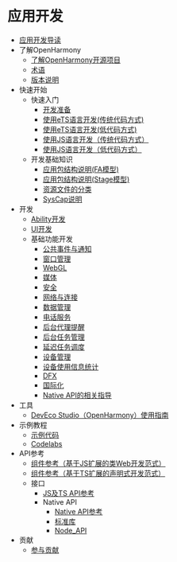 # 应用开发

- [应用开发导读](application-dev-guide.md)
- 了解OpenHarmony
    - [了解OpenHarmony开源项目](../OpenHarmony-Overview_zh.md)
    - [术语](../glossary.md)
    - [版本说明](../release-notes/Readme.md)
- 快速开始
    - 快速入门
        - [开发准备](quick-start/start-overview.md)
        - [使用eTS语言开发(传统代码方式)](quick-start/start-with-ets.md)
        - [使用eTS语言开发(低代码方式)](quick-start/start-with-ets-low-code.md)
        - [使用JS语言开发（传统代码方式）](quick-start/start-with-js.md)
        - [使用JS语言开发（低代码方式）](quick-start/start-with-js-low-code.md)
    - 开发基础知识
        - [应用包结构说明(FA模型)](quick-start/package-structure.md)
        - [应用包结构说明(Stage模型)](quick-start/stage-structure.md)
        - [资源文件的分类](quick-start/basic-resource-file-categories.md)
        - [SysCap说明](quick-start/syscap.md)
- 开发
    - [Ability开发](ability/Readme-CN.md)
    - [UI开发](ui/Readme-CN.md)
    - 基础功能开发
       - [公共事件与通知](notification/Readme-CN.md)
       - [窗口管理](windowmanager/Readme-CN.md)
       - [WebGL](webgl/Readme-CN.md)
       - [媒体](media/Readme-CN.md)
       - [安全](security/Readme-CN.md)
       - [网络与连接](connectivity/Readme-CN.md)
       - [数据管理](database/Readme-CN.md)
       - [电话服务](telephony/Readme-CN.md)
       - [后台代理提醒](background-agent-scheduled-reminder/Readme-CN.md)
       - [后台任务管理](background-task-management/Readme-CN.md)
       - [延迟任务调度](work-scheduler/Readme-CN.md)
       - [设备管理](device/Readme-CN.md)
       - [设备使用信息统计](device-usage-statistics/Readme-CN.md)
       - [DFX](dfx/Readme-CN.md)
       - [国际化](internationalization/Readme-CN.md)
       - [Native API的相关指导](napi/Readme-CN.md)
- 工具
    - [DevEco Studio（OpenHarmony）使用指南](quick-start/deveco-studio-user-guide-for-openharmony.md)
- 示例教程
    - [示例代码](https://gitee.com/openharmony/app_samples/blob/master/README_zh.md)
    - [Codelabs](https://gitee.com/openharmony/codelabs/blob/master/README.md)
- API参考
    - [组件参考（基于JS扩展的类Web开发范式）](reference/arkui-js/Readme-CN.md)
    - [组件参考（基于TS扩展的声明式开发范式）](reference/arkui-ts/Readme-CN.md)
    - 接口
      - [JS及TS API参考](reference/apis/Readme-CN.md)
      - Native API
        -   [Native API参考](reference/native-apis/Readme-CN.md)
        -   [标准库](reference/native-lib/third_party_libc/musl.md)
        -   [Node_API](reference/native-lib/third_party_napi/napi.md)
- 贡献
    - [参与贡献](../contribute/贡献文档.md)
